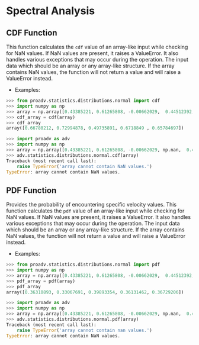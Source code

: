 # Spectral Analysis

## CDF Function

This function calculates the `cdf` value of an array-like input while checking for NaN values. 
If NaN values are present, it raises a ValueError. It also handles various exceptions that may occur during the operation.
The input data which should be an array or any array-like structure.
If the array contains NaN values, the function will not return a value and will raise a ValueError instead.

- Examples:

```python
>>> from proadv.statistics.distributions.normal import cdf
>>> import numpy as np
>>> array = np.array([0.43385221, 0.61265808, -0.00662029,  0.44512392,  0.4065942 ])
>>> cdf_array = cdf(array)
>>> cdf_array
array([0.66780212, 0.72994878, 0.49735891, 0.6718849 , 0.65784697])
```

```python
>>> import proadv as adv
>>> import numpy as np
>>> array = np.array([0.43385221, 0.61265808, -0.00662029, np.nan,  0.44512392,  0.4065942])
>>> adv.statistics.distributions.normal.cdf(array)
Traceback (most recent call last):
    raise TypeError('array cannot contain NaN values.')
TypeError: array cannot contain NaN values.
```

## PDF Function

Provides the probability of encountering specific velocity values. 
This function calculates the `pdf` value of an array-like input while checking for NaN values.
If NaN values are present, it raises a ValueError. It also handles various exceptions that may occur during the operation.
The input data which should be an array or any array-like structure.
If the array contains NaN values, the function will not return a value and will raise a ValueError instead.

- Examples:

```python
>>> from proadv.statistics.distributions.normal import pdf
>>> import numpy as np
>>> array = np.array([0.43385221, 0.61265808, -0.00662029,  0.44512392,  0.4065942 ])
>>> pdf_array = pdf(array)
>>> pdf_array
array([0.36310893, 0.33067691, 0.39893354, 0.36131462, 0.36729206])
```

```python
>>> import proadv as adv
>>> import numpy as np
>>> array = np.array([0.43385221, 0.61265808, -0.00662029, np.nan,  0.44512392,  0.4065942])
>>> adv.statistics.distributions.normal.pdf(array)
Traceback (most recent call last):
    raise TypeError('array cannot contain nan values.')
TypeError: array cannot contain NaN values.
```